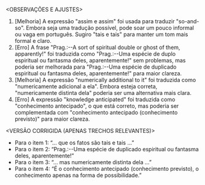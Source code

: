 <OBSERVAÇÕES E AJUSTES>
1. [Melhoria] A expressão "assim e assim" foi usada para traduzir "so-and-so". Embora seja uma tradução possível, pode soar um pouco informal ou vaga em português. Sugiro "tais e tais" para manter um tom mais formal e claro.
2. [Erro] A frase "Prag.:--A sort of spiritual double or ghost of them, apparently!" foi traduzida como "Prag.:--Uma espécie de duplo espiritual ou fantasma deles, aparentemente!" sem problemas, mas poderia ser melhorada para "Prag.:--Uma espécie de duplicado espiritual ou fantasma deles, aparentemente!" para maior clareza.
3. [Melhoria] A expressão "numerically additional to it" foi traduzida como "numericamente adicional a ela". Embora esteja correta, "numericamente distinta dela" poderia ser uma alternativa mais clara.
4. [Erro] A expressão "knowledge anticipated" foi traduzida como "conhecimento antecipado", o que está correto, mas poderia ser complementada com "conhecimento antecipado (conhecimento previsto)" para maior clareza.

<VERSÃO CORRIGIDA (APENAS TRECHOS RELEVANTES)>
- Para o item 1: “... que os fatos são tais e tais ...”
- Para o item 2: “Prag.:--Uma espécie de duplicado espiritual ou fantasma deles, aparentemente!”
- Para o item 3: “... mas numericamente distinta dela ...”
- Para o item 4: “É o conhecimento antecipado (conhecimento previsto), o conhecimento apenas na forma de possibilidade.”